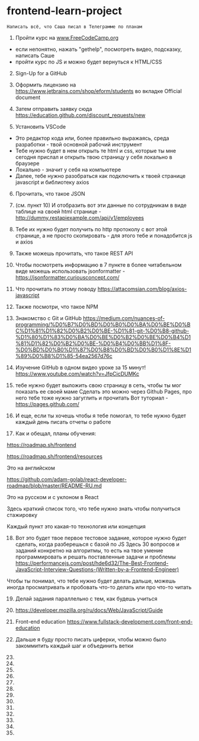 # frontend-learn-project

    Написать всё, что Саша писал в Телеграмме по планам

1) Пройти курс на www.FreeCodeCamp.org
 - если непонятно, нажать "gethelp", посмотреть видео, подсказку, написать Саше
 - пройти курс по JS и можно будет вернуться к HTML/CSS
 
2) Sign-Up for a GitHub

3) Оформить лицензию на https://www.jetbrains.com/shop/eform/students во вкладке Official document

4) Затем отправить заявку сюда https://education.github.com/discount_requests/new

5) Установить VSCode
 - Это редактор кода или, более правильно выражаясь, среда разработки - твой основной рабочий инструмент
 - Тебе нужно будет в нем открыть те html и css, которые ты мне сегодня прислал и открыть твою страницу у себя локально в браузере
 - Локально - значит у себя на компьютере
 - Далее, тебе нужно разобраться как подключить к твоей странице javascript и библиотеку axios 

6) Прочитать, что такое JSON

7) (см. пункт 10) И отобразить вот эти данные по сотрудникам в виде таблице на своей html странице - http://dummy.restapiexample.com/api/v1/employees

8) Тебе их нужно будет получить по http протоколу с вот этой странице, а не просто скопировать - для этого тебе и понадобится js и axios 

9) Также можешь прочитать, что такое REST API

10) Чтобы посмотреть информацию в 7 пункте в более читабельном виде можешь использовать jsonformatter - https://jsonformatter.curiousconcept.com/

11) Что прочитать по этому поводу https://attacomsian.com/blog/axios-javascript

12) Также посмотри, что такое NPM

13) Знакомство с Git и GitHub https://medium.com/nuances-of-programming/%D0%B7%D0%BD%D0%B0%D0%BA%D0%BE%D0%BC%D1%81%D1%82%D0%B2%D0%BE-%D1%81-git-%D0%B8-github-%D1%80%D1%83%D0%BA%D0%BE%D0%B2%D0%BE%D0%B4%D1%81%D1%82%D0%B2%D0%BE-%D0%B4%D0%BB%D1%8F-%D0%BD%D0%B0%D1%87%D0%B8%D0%BD%D0%B0%D1%8E%D1%89%D0%B8%D1%85-54ea2567d76c

14) Изучение GitHub в одном видео уроке за 15 минут! https://www.youtube.com/watch?v=JfpCicDUMKc

15)  тебе нужно будет выложить свою страницу в сеть, чтобы ты мог показать ее своей маме
Сделать это можно через Github Pages, про него тебе тоже нужно загуглить и прочитать
Вот туториал - https://pages.github.com/

16) И еще, если ты хочешь чтобы я тебе помогал, то тебе нужно будет каждый день писать отчеты о работе

17) Как и обещал, планы обучения:

https://roadmap.sh/frontend

https://roadmap.sh/frontend/resources

Это на английском

https://github.com/adam-golab/react-developer-roadmap/blob/master/README-RU.md

Это на русском и с уклоном в React

Здесь краткий список того, что тебе нужно знать чтобы получиться стажировку

Каждый пункт это какая-то технология или концепция

18) Вот это будет твое первое тестовое задание, которое нужно будет сделать, когда разберешься с базой по JS
Здесь 30 вопросов и заданий конкретно на алгоритмы, то есть на твое умение программировать и решать поставленные задачи и проблемы
https://performancejs.com/post/hde6d32/The-Best-Frontend-JavaScript-Interview-Questions-(Written-by-a-Frontend-Engineer)

Чтобы ты понимал, что тебе нужно будет делать дальше, можешь иногда просматривать и пробовать что-то делать или про что-то читать

19) Делай задания параллельно с тем, как будешь учиться

20) https://developer.mozilla.org/ru/docs/Web/JavaScript/Guide

21) Front-end education
https://www.fullstack-development.com/front-end-education 

22) Дальше я буду просто писать циферки, чтобы можно было закоммитить каждый шаг и объединить ветки

23)

24)

25)

26)

27)

28)

29)

30)

31)

32)

33)

35)

36)

